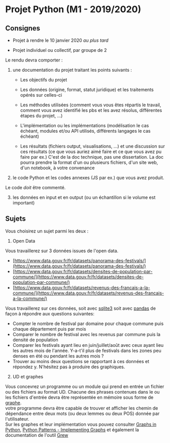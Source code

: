 # Projet Python (M1 - 2019/2020)

## Consignes

* Projet à rendre le 10 janvier 2020 *au plus tard*

* Projet individuel ou collectif, par groupe de 2

Le rendu devra comporter :

1. une documentation du projet traitant les points suivants :

   * Les objectifs du projet

   * Les données (origine, format, statut juridique) et les traitements opérés sur celles-ci

   * Les méthodes utilisées (comment vous vous êtes répartis le travail, comment vous avez identifié les pbs et les avez résolus, différentes étapes du projet, ...)

   * L'implémentation ou les implémentations (modélisation le cas échéant, modules et/ou API utilisés, différents langages le cas échéant)

   * Les résultats (fichiers output, visualisations, ...) et une discussion sur ces résultats (ce que vous auriez aimé faire et ce que vous avez pu faire par ex.)
   C'est de la doc technique, pas une dissertation. La doc pourra prendre la format d'un ou plusieurs fichiers, d'un site web, d'un notebook, à votre convenance

2. le code Python et les codes annexes (JS par ex.) que vous avez produit.

Le code *doit* être commenté.

3. les données en input et en output (ou un échantillon si le volume est important)

## Sujets

Vous choisirez un sujet parmi les deux :

1. Open Data

  Vous travaillerez sur 3 données issues de l'open data.

  * [https://www.data.gouv.fr/fr/datasets/panorama-des-festivals/](https://www.data.gouv.fr/fr/datasets/panorama-des-festivals/)
  * [https://www.data.gouv.fr/fr/datasets/densites-de-population-par-commune/](https://www.data.gouv.fr/fr/datasets/densites-de-population-par-commune/)
  * [https://www.data.gouv.fr/fr/datasets/revenus-des-francais-a-la-commune/](https://www.data.gouv.fr/fr/datasets/revenus-des-francais-a-la-commune/)
  
  Vous travaillerez sur ces données, soit avec [sqlite3](https://docs.python.org/3.8/library/sqlite3.html) soit avec [pandas](https://pandas.pydata.org/) de façon à répondre aux questions suivantes:
  - Compter le nombre de festival par domaine pour chaque commune puis chaque département puis par mois
  - Comparer le nombre de festival avec les revenus par commune puis la densité de population
  - Comparer les festivals ayant lieu en juin/juillet/août avec ceux ayant lieu les autres mois de l'année. Y-a-t'il plus de festivals dans les zones peu denses en été ou pendant les autres mois ?
  - Trouver au moins deux questions se rapportant à ces données et répondez y.
  N'hésitez pas à produire des graphiques. 

2. UD et graphes

  Vous concevrez un programme ou un module qui prend en entrée un fichier ou des fichiers au format UD. Chacune des phrases contenues dans le ou les fichiers d'entrée devra être représentée en mémoire sous forme de [graphe](https://fr.wikipedia.org/wiki/Graphe_(type_abstrait)).  
  votre programme devra être capable de trouver et afficher les chemin de dépendance entre deux mots (ou deux lemmes ou deux POS) donnée par l'utilisateur.  
  Sur les graphes et leur implémentation vous pouvez consulter [Graphs in Python](https://www.python-course.eu/graphs_python.php), [Python Patterns - Implementing Graphs](https://www.python.org/doc/essays/graphs/) et également la documentation de l'outil [Grew](http://grew.fr)
